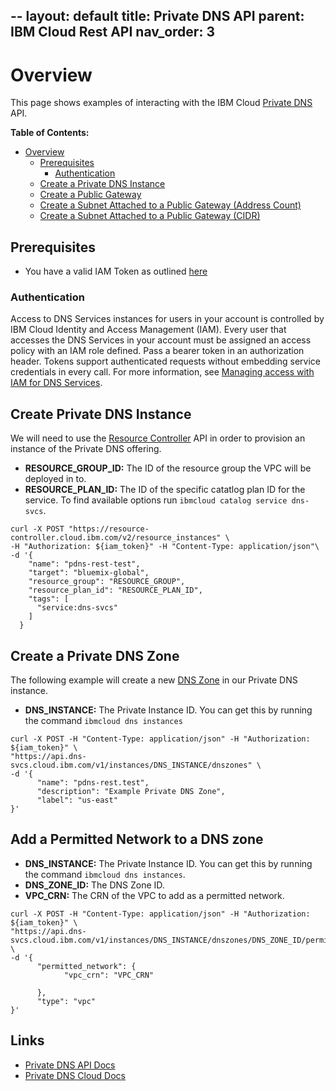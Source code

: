 --
layout: default
title: Private DNS API
parent: IBM Cloud Rest API
nav_order: 3
---

# Overview
This page shows examples of interacting with the IBM Cloud [Private DNS](https://cloud.ibm.com/apidocs/dns-svcs#introduction-to-dns-services-api) API.  

**Table of Contents:**
- [Overview](#overview)
  * [Prerequisites](#prerequisites)
    + [Authentication](#authentication)
  * [Create a Private DNS Instance](#)
  * [Create a Public Gateway](#)
  * [Create a Subnet Attached to a Public Gateway (Address Count)](#)
  * [Create a Subnet Attached to a Public Gateway (CIDR)](#)


## Prerequisites
 - You have a valid IAM Token as outlined [here](./index.md)

### Authentication
Access to DNS Services instances for users in your account is controlled by IBM Cloud Identity and Access Management (IAM). Every user that accesses the DNS Services in your account must be assigned an access policy with an IAM role defined. Pass a bearer token in an authorization header. Tokens support authenticated requests without embedding service credentials in every call. For more information, see [Managing access with IAM for DNS Services](https://cloud.ibm.com/docs/dns-svcs?topic=dns-svcs-iam).

## Create Private DNS Instance
We will need to use the [Resource Controller]() API in order to provision an instance of the Private DNS offering.

 - **RESOURCE_GROUP_ID:** The ID of the resource group the VPC will be deployed in to. 
 - **RESOURCE_PLAN_ID:** The ID of the specific catatlog plan ID for the service. To find available options run `ibmcloud catalog service dns-svcs`.

```shell
curl -X POST "https://resource-controller.cloud.ibm.com/v2/resource_instances" \
-H "Authorization: ${iam_token}" -H "Content-Type: application/json"\
-d '{
    "name": "pdns-rest-test",
    "target": "bluemix-global",
    "resource_group": "RESOURCE_GROUP",
    "resource_plan_id": "RESOURCE_PLAN_ID",
    "tags": [
      "service:dns-svcs"
    ]
  }

```

## Create a Private DNS Zone
The following example will create a new [DNS Zone](https://cloud.ibm.com/docs/dns-svcs?topic=dns-svcs-dns-concepts#what-is-zone) in our Private DNS instance.

 - **DNS_INSTANCE:** The Private Instance ID. You can get this by running the command `ibmcloud dns instances`

```shell
curl -X POST -H "Content-Type: application/json" -H "Authorization: ${iam_token}" \
"https://api.dns-svcs.cloud.ibm.com/v1/instances/DNS_INSTANCE/dnszones" \
-d '{
	  "name": "pdns-rest.test",
	  "description": "Example Private DNS Zone",
	  "label": "us-east"
}'
```

## Add a Permitted Network to a DNS zone

 - **DNS_INSTANCE:** The Private Instance ID. You can get this by running the command `ibmcloud dns instances`.
 - **DNS_ZONE_ID:** The DNS Zone ID. 
 - **VPC_CRN:** The CRN of the VPC to add as a permitted network. 

```shell
curl -X POST -H "Content-Type: application/json" -H "Authorization: ${iam_token}" \
"https://api.dns-svcs.cloud.ibm.com/v1/instances/DNS_INSTANCE/dnszones/DNS_ZONE_ID/permitted_networks" \
-d '{
	  "permitted_network": {
		    "vpc_crn": "VPC_CRN"
		
	  }, 
	  "type": "vpc"
}'
```

## Links
 - [Private DNS API Docs](https://cloud.ibm.com/apidocs/dns-svcs#introduction-to-dns-services-api)
 - [Private DNS Cloud Docs](https://cloud.ibm.com/docs/dns-svcs?topic=dns-svcs-about-dns-services)